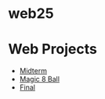 # web25
<h1>Web Projects</h1>
<ul>
  <li><a href="midterm">Midterm</li>
  <li><a href="8ball">Magic 8 Ball</li>
  <li><a href="final">Final</li>
</ul>
